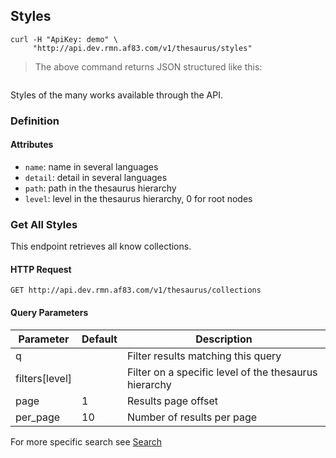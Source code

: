 ## Styles

```shell
curl -H "ApiKey: demo" \
     "http://api.dev.rmn.af83.com/v1/thesaurus/styles"
```

> The above command returns JSON structured like this:

<pre class="live_requests" data-path="/v1/thesaurus/styles">
</pre>

Styles of the many works available through the API.

### Definition

#### Attributes

* `name`: name in several languages
* `detail`: detail in several languages
* `path`: path in the thesaurus hierarchy
* `level`: level in the thesaurus hierarchy, 0 for root nodes

### Get All Styles

This endpoint retrieves all know collections.

#### HTTP Request

`GET http://api.dev.rmn.af83.com/v1/thesaurus/collections`

#### Query Parameters

Parameter              | Default  | Description
---------              | -------  | -----------
q                      |          | Filter results matching this query
filters[level]         |          | Filter on a specific level of the thesaurus hierarchy
page                   | 1        | Results page offset
per_page               | 10       | Number of results per page

For more specific search see [Search](/?shell#search)
